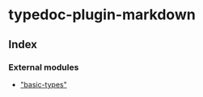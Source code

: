 #  typedoc-plugin-markdown

## Index

### External modules

* [&quot;basic-types&quot;](modules/_basic_types_.md)

